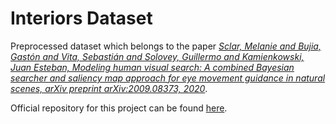 # Interiors Dataset

Preprocessed dataset which belongs to the paper *[Sclar, Melanie and Bujia, Gastón and Vita, Sebastián and Solovey, Guillermo and Kamienkowski, Juan Esteban, Modeling human visual search: A combined Bayesian searcher and saliency map approach for eye movement guidance in natural scenes, arXiv preprint arXiv:2009.08373, 2020](https://arxiv.org/pdf/2009.08373.pdf)*.

Official repository for this project can be found [here](https://github.com/gastonbujia/VisualSearch).
